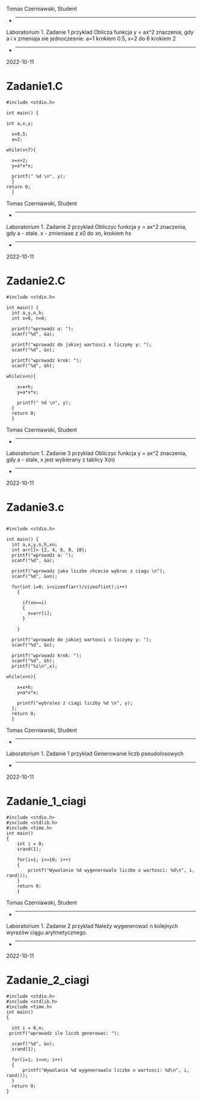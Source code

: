 
Tomas Czerniawski, Student
* -----------------
 Laboratorium 1. Zadanie 1 przyklad
 Oblicza funkcja y = ax^2 znaczenia, gdy a i x zmeniaja sie jednoczesnie: a=1
krokiem 0.5, x=2 do 6 krokiem 2
* -----------------
2022-10-11


# Zadanie1.C

```
#include <stdio.h>

int main() {
  
int a,x,y;
  
  x=0,5;
  a=2;
  
while(x<7){
  
  x=x+2;
  y=a*x*x;
    
  printf(" %d \n", y);
  }
return 0;
  }
```



Tomas Czerniawski, Student
* -----------------
 Laboratorium 1. Zadanie 2 przyklad
 Obliczyc funkcja y = ax^2 znaczenia, gdy a - stale. x - zmieniase z x0 do xn, krokiem hx
* -----------------
2022-10-11

# Zadanie2.C
```
#include <stdio.h>

int main() {
  int a,y,n,h;
  int x=0, n=0;
 
  printf("wprowadz a: ");
  scanf("%d", &a);
  
  printf("wprowadz do jakiej wartosci x liczymy y: ");
  scanf("%d", &n);
  
  printf("wprowadz krok: ");
  scanf("%d", &h);
  
while(x<n){
  
    x=x+h;
    y=a*x*x;
    
    printf(" %d \n", y);
  }
  return 0;
  }
```



Tomas Czerniawski, Student
* -----------------
 Laboratorium 1. Zadanie 3 przyklad
 Obliczyc funkcja y = ax^2 znaczenia, gdy a - stale, x jest wybierany z tablicy X(n)
* -----------------
2022-10-11

# Zadanie3.c
```

#include <stdio.h>

int main() {
  int a,x,y,n,h,xn;
  int arr[]= {2, 4, 8, 9, 10};
  printf("wprowadz a: ");
  scanf("%d", &a);
  
  printf("wprowadz jaka liczbe chcecie wybrac z ciagu \n");
  scanf("%d", &xn);
  
  for(int i=0; i<sizeof(arr)/sizeof(int);i++)
    {
      
      if(xn==i)
      {
        x=arr[i];
      }
      
    }
  
  printf("wprowadz do jakiej wartosci x liczymy y: ");
  scanf("%d", &n);
  
  printf("wprowadz krok: ");
  scanf("%d", &h); 
  printf("%i\n",x);
  
while(x<n){
  
    x=x+h;
    y=a*x*x;
    
    printf("wybrales z ciagi liczby %d \n", y);
  };
  return 0;
  }

```

Tomas Czerniawski, Student
* -----------------
 Laboratorium 1. Zadanie 1 przyklad
 Generowanie liczb pseudolosowych
* -----------------
2022-10-11

# Zadanie_1_ciagi
```
#include <stdio.h>
#include <stdlib.h>
#include <time.h>
int main()
{
    int i = 0;
    srand(1);
  
    for(i=1; i<=10; i++)
    {
        printf("Wywolanie %d wygenerowalo liczbe o wartosci: %d\n", i, rand());
    }
    return 0;
    }
```
  
  
  Tomas Czerniawski, Student
* -----------------
 Laboratorium 1. Zadanie 2 przyklad
 Należy wygenerować n kolejnych wyrazów ciągu arytmetycznego.
* -----------------
2022-10-11

  # Zadanie_2_ciagi
  ```
  #include <stdio.h>
#include <stdlib.h>
#include <time.h>
int main()
{
  
    int i = 0,n;
   printf("wprowadz ile liczb generowac: ");
  
    scanf("%d", &n);
    srand(1);
  
    for(i=1; i<=n; i++)
    {
        printf("Wywolanie %d wygenerowalo liczbe o wartosci: %d\n", i, rand());
    }
    return 0;
}
  ```
